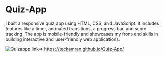 # Quiz-App
I built a responsive quiz app using HTML, CSS, and JavaScript. It includes features like a timer, animated transitions, a progress bar, and score tracking. The app is mobile-friendly and showcases my front-end skills in building interactive and user-friendly web applications.

![Quizappp](https://github.com/user-attachments/assets/7a82c961-654b-4299-a275-533a104b271b)
link=> https://teckamran.github.io/Quiz-App/
